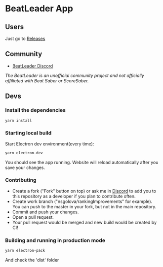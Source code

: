 # BeatLeader App

## Users

Just go to [Releases](/releases)

## Community

- [BeatLeader Discord](https://discord.gg/2RG5YVqtG6)

*The BeatLeader is an unofficial community project and not officially
affiliated with Beat Saber or ScoreSaber.*

## Devs

### Install the dependencies

```bash
yarn install
```

### Starting local build

Start Electron dev environment(every time):
```bash
yarn electron-dev
```

You should see the app running.
Website will reload automatically after you save your changes.

### Contributing

- Create a fork ("Fork" button on top) or ask me in [Discord](https://discord.gg/2RG5YVqtG6) to add you to this repository as a developer if you plan to contribute often.
- Create work branch ("nsgolova/rankingImprovements" for example). You can push to the master in your fork, but not in the main repository.
- Commit and push your changes.
- Open a pull request.
- Your pull request would be merged and new build would be created by CI!

### Building and running in production mode

```bash
yarn electron-pack
```

And check the 'dist' folder